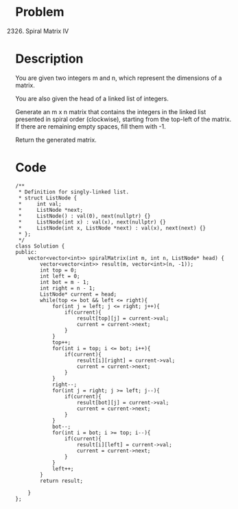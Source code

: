 # Problem
2326. Spiral Matrix IV

# Description
You are given two integers m and n, which represent the dimensions of a matrix.

You are also given the head of a linked list of integers.

Generate an m x n matrix that contains the integers in the linked list presented in spiral order (clockwise), starting from the top-left of the matrix. If there are remaining empty spaces, fill them with -1.

Return the generated matrix.

# Code
```
/**
 * Definition for singly-linked list.
 * struct ListNode {
 *     int val;
 *     ListNode *next;
 *     ListNode() : val(0), next(nullptr) {}
 *     ListNode(int x) : val(x), next(nullptr) {}
 *     ListNode(int x, ListNode *next) : val(x), next(next) {}
 * };
 */
class Solution {
public:
    vector<vector<int>> spiralMatrix(int m, int n, ListNode* head) {
        vector<vector<int>> result(m, vector<int>(n, -1));
        int top = 0;
        int left = 0;
        int bot = m - 1;
        int right = n - 1;
        ListNode* current = head;
        while(top <= bot && left <= right){
            for(int j = left; j <= right; j++){
                if(current){
                    result[top][j] = current->val;
                    current = current->next;
                }
            }
            top++;
            for(int i = top; i <= bot; i++){
                if(current){
                    result[i][right] = current->val;
                    current = current->next;
                }
            }
            right--;
            for(int j = right; j >= left; j--){
                if(current){
                    result[bot][j] = current->val;
                    current = current->next;
                }
            }
            bot--;
            for(int i = bot; i >= top; i--){
                if(current){
                    result[i][left] = current->val;
                    current = current->next;
                }
            }
            left++;
        }
        return result;
        
    }
};
```